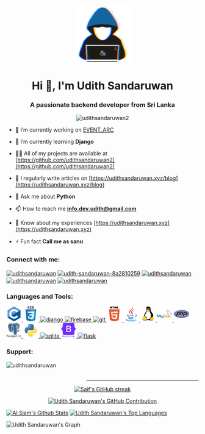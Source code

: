 <p align="center" ><img src="hydra-we-bhack.gif" alt="Hydra Animated GIF" style="width: 150px; height: 150px;"></p>

<h1 align="center">Hi 👋, I'm Udith Sandaruwan</h1>
<h3 align="center">A passionate backend developer from Sri Lanka</h3>

<p align="center"> <img src="https://komarev.com/ghpvc/?username=udithsandaruwan2&label=Profile%20views&color=0e75b6&style=flat" alt="udithsandaruwan2" /> </p>

- 🔭 I’m currently working on [EVENT_ARC](EVENT_ARC)

- 🌱 I’m currently learning **Django**

- 👨‍💻 All of my projects are available at [https://github.com/udithsandaruwan2](https://github.com/udithsandaruwan2)

- 📝 I regularly write articles on [https://udithsandaruwan.xyz/blog](https://udithsandaruwan.xyz/blog)

- 💬 Ask me about **Python**

- 📫 How to reach me **info.dev.udith@gmail.com**

- 📄 Know about my experiences [https://udithsandaruwan.xyz](https://udithsandaruwan.xyz)

- ⚡ Fun fact **Call me as sanu**

<h3 align="left">Connect with me:</h3>
<p align="left">
<a href="https://twitter.com/udithsandaruwan" target="blank"><img align="center" src="https://raw.githubusercontent.com/rahuldkjain/github-profile-readme-generator/master/src/images/icons/Social/twitter.svg" alt="udithsandaruwan" height="30" width="40" /></a>
<a href="https://linkedin.com/in/udith-sandaruwan-8a2810259" target="blank"><img align="center" src="https://raw.githubusercontent.com/rahuldkjain/github-profile-readme-generator/master/src/images/icons/Social/linked-in-alt.svg" alt="udith-sandaruwan-8a2810259" height="30" width="40" /></a>
<a href="https://fb.com/udithsandaruwan" target="blank"><img align="center" src="https://raw.githubusercontent.com/rahuldkjain/github-profile-readme-generator/master/src/images/icons/Social/facebook.svg" alt="udithsandaruwan" height="30" width="40" /></a>
<a href="https://instagram.com/udithsandaruwan" target="blank"><img align="center" src="https://raw.githubusercontent.com/rahuldkjain/github-profile-readme-generator/master/src/images/icons/Social/instagram.svg" alt="udithsandaruwan" height="30" width="40" /></a>
<a href="https://www.youtube.com/c/udithsandaruwan" target="blank"><img align="center" src="https://raw.githubusercontent.com/rahuldkjain/github-profile-readme-generator/master/src/images/icons/Social/youtube.svg" alt="udithsandaruwan" height="30" width="40" /></a>
</p>

<h3 align="left">Languages and Tools:</h3>
<p align="left"> <a href="https://www.cprogramming.com/" target="_blank" rel="noreferrer"> <img src="https://raw.githubusercontent.com/devicons/devicon/master/icons/c/c-original.svg" alt="c" width="40" height="40"/> </a> <a href="https://www.w3schools.com/css/" target="_blank" rel="noreferrer"> <img src="https://raw.githubusercontent.com/devicons/devicon/master/icons/css3/css3-original-wordmark.svg" alt="css3" width="40" height="40"/> </a> <a href="https://www.djangoproject.com/" target="_blank" rel="noreferrer"> <img src="https://cdn.worldvectorlogo.com/logos/django.svg" alt="django" width="40" height="40"/> </a> <a href="https://firebase.google.com/" target="_blank" rel="noreferrer"> <img src="https://www.vectorlogo.zone/logos/firebase/firebase-icon.svg" alt="firebase" width="40" height="40"/>  <a href="https://git-scm.com/" target="_blank" rel="noreferrer"> <img src="https://www.vectorlogo.zone/logos/git-scm/git-scm-icon.svg" alt="git" width="40" height="40"/> </a> <a href="https://www.w3.org/html/" target="_blank" rel="noreferrer"> <img src="https://raw.githubusercontent.com/devicons/devicon/master/icons/html5/html5-original-wordmark.svg" alt="html5" width="40" height="40"/> </a> <a href="https://www.java.com" target="_blank" rel="noreferrer"> <img src="https://raw.githubusercontent.com/devicons/devicon/master/icons/java/java-original.svg" alt="java" width="40" height="40"/> </a> <a href="https://www.linux.org/" target="_blank" rel="noreferrer"> <img src="https://raw.githubusercontent.com/devicons/devicon/master/icons/linux/linux-original.svg" alt="linux" width="40" height="40"/> </a> <a href="https://www.mysql.com/" target="_blank" rel="noreferrer"> <img src="https://raw.githubusercontent.com/devicons/devicon/master/icons/mysql/mysql-original-wordmark.svg" alt="mysql" width="40" height="40"/> </a> <a href="https://www.php.net" target="_blank" rel="noreferrer"> <img src="https://raw.githubusercontent.com/devicons/devicon/master/icons/php/php-original.svg" alt="php" width="40" height="40"/> </a> <a href="https://www.postgresql.org" target="_blank" rel="noreferrer"> <img src="https://raw.githubusercontent.com/devicons/devicon/master/icons/postgresql/postgresql-original-wordmark.svg" alt="postgresql" width="40" height="40"/> </a> <a href="https://www.python.org" target="_blank" rel="noreferrer"> <img src="https://raw.githubusercontent.com/devicons/devicon/master/icons/python/python-original.svg" alt="python" width="40" height="40"/> </a> <a href="https://www.sqlite.org/" target="_blank" rel="noreferrer"> <img src="https://www.vectorlogo.zone/logos/sqlite/sqlite-icon.svg" alt="sqlite" width="40" height="40"/> </a> <a href="https://getbootstrap.com" target="_blank" rel="noreferrer"> <img src="https://raw.githubusercontent.com/devicons/devicon/master/icons/bootstrap/bootstrap-plain-wordmark.svg" alt="bootstrap" width="40" height="40"/> </a> </a> <a href="https://flask.palletsprojects.com/" target="_blank" rel="noreferrer"> <img src="https://www.vectorlogo.zone/logos/pocoo_flask/pocoo_flask-icon.svg" alt="flask" width="40" height="40"/> </a></p>

<h3 align="left">Support:</h3>
<p><a href="https://www.buymeacoffee.com/udithsandaruwan"> <img align="left" src="https://cdn.buymeacoffee.com/buttons/v2/default-yellow.png" height="50" width="210" alt="udithsandaruwan" /></a></p><br><br>



---

<p align="center">
  <a href="https://github.com/udithsandaruwan2">
    <img src="https://github-readme-streak-stats.herokuapp.com/?user=udithsandaruwan2&theme=radical&border=7F3FBF&background=0D1117" alt="Saif's GitHub streak"/>
  </a>
</p>

<p align="center">
  <a href="https://github.com/udithsandaruwan2">
    <img src="https://github-profile-summary-cards.vercel.app/api/cards/profile-details?username=udithsandaruwan2&theme=radical" alt="Udith Sandaruwan's GitHub Contribution"/>
  </a>
</p>

<a> 
    <a href="https://github.com/udithsandaruwan2"><img alt="Al Siam's Github Stats" src="https://denvercoder1-github-readme-stats.vercel.app/api?username=udithsandaruwan2&show_icons=true&count_private=true&theme=react&border_color=7F3FBF&bg_color=0D1117&title_color=F85D7F&icon_color=F8D866" height="192px" width="49.5%"/></a>
  <a href="https://github.com/alsiam"><img alt="Udith Sandaruwan's Top Languages" src="https://denvercoder1-github-readme-stats.vercel.app/api/top-langs/?username=udithsandaruwan2&langs_count=8&layout=compact&theme=react&border_color=7F3FBF&bg_color=0D1117&title_color=F85D7F&icon_color=F8D866" height="192px" width="49.5%"/></a>
  <br/>
</a>


![Udith Sandaruwan's Graph](https://github-readme-activity-graph.vercel.app/graph?username=udithsandaruwan2&custom_title=Udith%20Sandaruwan's%20GitHub%20Activity%20Graph&bg_color=0D1117&color=7F3FBF&line=7F3FBF&point=7F3FBF&area_color=FFFFFF&title_color=FFFFFF&area=true)
